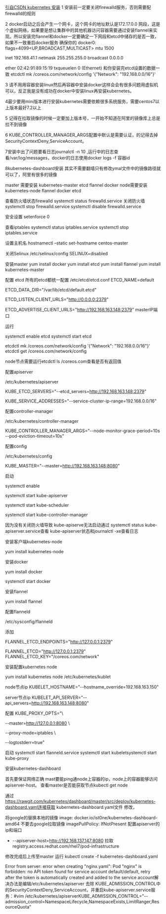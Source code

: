 
[引自CSDN kubernetes 安装](http://blog.csdn.net/swcj/article/details/54969234)
1 安装前一定要关闭firewalld服务，否则需要配firewalld的规则

2 docker启动之后会产生一个网卡，这个网卡的地址默认是172.17.0.0 网段，这是个虚拟网络，如果要是想让集群中的其他机器访问容器需要通过安装flannel来实现。所以安装完flannel和docker一定要确定一下网段和etcd中储存的是否一致，如果不一致重启docker服务
确保你的
docker0: flags=4099<UP,BROADCAST,MULTICAST> mtu 1500

inet 192.168.41.1 netmask 255.255.255.0 broadcast 0.0.0.0

ether 02:42:91:89:15:19 txqueuelen 0 (Ethernet)
和你安装完etcd设置的数据一致
etcdctl mk /coreos.com/network/config
'{"Network": "192.168.0.0/16"}'

3 请不用用容器安装linux然后再容器中安装docker这样会会有很多问题用虚拟机可以，反正我是没有成功在docker中安装linux再安装kubernetes。

4最少要用mini版本进行安装kubernetes需要依赖很多系统服务，需要centos7以上版本最好7.2以上

5 记得在拉取镜像的时候一定要加上版本号，一开始不知道在阿里的镜像库上总是拉不到镜像

6 KUBE_CONTROLLER_MANAGER_ARGS配置中默认是需要认证，的记得去掉SecurityContextDeny,ServiceAccount。

7安装中出了问题要看日志journalctl -n 10 ,运行中的日志查看/var/log/messages，docker的日志使用docker logs -f 容器id

8kubernetes-dashboard安装 其实不需要翻墙只有修改ymal文件中的镜像路径就可以了，阿里有很多的镜像

master 需要安装 kubernetes-master etcd flannel docker
node需要安装 kubernetes-node flannel docker etcd

查看防火墙状态firewalld
systemctl status firewalld.service
关闭防火墙
systemctl stop firewalld.service
systemctl disable firewalld.service

安全设置
setenforce 0 

查看iptables
systemctl status iptables.service
systemctl stop iptables.service

设置主机名
hostnamectl –static set-hostname centos-master

关闭Selinux
/etc/selinux/config
SELINUX=disabled

安装master
yum install docker
yum install etcd
yum install flannel
yum install kubernetes-master

配置 etcd
所有的etcd都统一配置
/etc/etcd/etcd.conf
ETCD_NAME=default



ETCD_DATA_DIR="/var/lib/etcd/default.etcd"



ETCD_LISTEN_CLIENT_URLS="http://0.0.0.0:2379"



ETCD_ADVERTISE_CLIENT_URLS="http://192.168.163.148:2379" masterIP端口



运行

systemctl enable etcd
systemctl start etcd

etcdctl mk /coreos.com/network/config
'{"Network": "192.168.0.0/16"}'
etcdctl get /coreos.com/network/config

node节点需要运行etcdctl ls /coreos.com查看是否有返回值



配置apiserver

/etc/kubernetes/apiserver



KUBE_ETCD_SERVERS="--etcd_servers=http://192.168.163.148:2379"



KUBE_SERVICE_ADDRESSES="--service-cluster-ip-range=192.168.0.0/16"



配置controller-manager

/etc/kubernetes/controller-manager



KUBE_CONTROLLER_MANAGER_ARGS="--node-monitor-grace-period=10s --pod-eviction-timeout=10s"



配置config

/etc/kubernetes/config

KUBE_MASTER="--master=http://192.168.163.148:8080"



启动

systemctl enable 

systemctl start kube-apiserver

systemctl start kube-scheduler

systemctl start kube-controller-manager



因为没有关闭防火墙导致 kube-apiserve无法启动通过 systemctl status kube-apiserver.service查看 kube-apiserver状态和journalctl -xe查看日志







安装客户端kubernetes-node



yum install kubernetes-node







安装docker

yum install docker

systemctl start docker



安装flannel

yum install flannel





配置flanneld

/etc/sysconfig/flanneld

添加

FLANNEL_ETCD_ENDPOINTS="http://127.0.0.1:2379"

FLANNEL_ETCD="http://127.0.0.1:2379"
FLANNEL_ETCD_KEY="/coreos.com/network"





安装配置kubernetes node

yum install kubernetes node
/etc/kubernetes/kublet

node节点ip
KUBELET_HOSTNAME="--hostname_override=192.168.163.150"

server节点ip
KUBELET_API_SERVER="--api_servers=http://192.168.163.148:8080"

配置
KUBE_PROXY_OPTS="\



--master=http://127.0.0.1:8080 \



--proxy-mode=iptables \



--logtostderr=true"

启动
systemctl start flanneld.service
systemctl start kubeletsystemctl start kube-proxy


安装kubernetes-dashboard

首先要保证网络正确
mast要能ping通node上容器的ip，node上的容器能够访问apiserver-host。
查看master是否能获取节点kubectl  get node

通过
https://rawgit.com/kubernetes/dashboard/master/src/deploy/kubernetes-dashboard.yaml连接获取 kubernetes-dashboard.yaml文件 修改，

将google的替换本地的镜像
image: docker.io/ist0ne/kubernetes-dashboard-amd64
不要去google拉取镜像
imagePullPolicy: IfNotPresent
配置apiserver的ip和端口
- --apiserver-host=http://192.168.137.147:8080
拉取
registry.access.redhat.com/rhel7/pod-infrastructure




修改完成后上传至master
运行 kubectl create -f  kubernetes-dashboard.yaml

Error from server: error when creating "nginx.yaml": Pod "nginx" is forbidden:
no API token found for service account default/default, retry after the token is automatically created and added to the service account解决办法是编辑/etc/kubernetes/apiserver
 去除 KUBE_ADMISSION_CONTROL中的SecurityContextDeny,ServiceAccount，并重启kube-apiserver.service服务：#vim /etc/kubernetes/apiserverKUBE_ADMISSION_CONTROL="--admission_control=NamespaceLifecycle,NamespaceExists,LimitRanger,ResourceQuota"